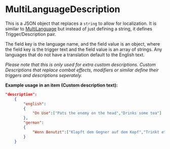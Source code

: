 # MultiLanguageDescription

This is a JSON object that replaces a `string` to allow for localization.
It is similar to [MultiLanguage](MultiLanguage.md) but instead of just defining a string, it defines Trigger/Description pair.

The field key is the language name, and the field value is an object, where the field key is the trigger text and the field value is an array of strings.
Any languages that do not have a translation default to the English text.

*Please note that this is only used for extra custom descriptions. Custom Descriptions that replace combat effects, modifiers or similar define their triggers and descriptions seperately.*

**Example usage in an item (Custom description text):**

```json
"description":
    {
        "english":
        {
            "On Use":["Pats the enemy on the head","Drinks some tea"]
        },
        "german":
        {
            "Wenn Benutzt":["Klopft dem Gegner auf dem Kopf","Trinkt etwas Tee"]
        }
    }
```